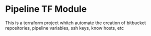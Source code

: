 # Pipeline TF Module
This is a terraform project whitch automate the creation of bitbucket repositories, pipeline variables, ssh keys, know hosts, etc 
